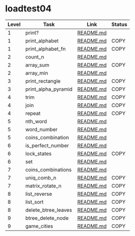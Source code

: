 # loadtest04

| Level | Task                | Link                                                      | Status |
| ----- | ------------------- | --------------------------------------------------------- | ------ |
| 1     | print?              | [README.md]()                                             |
| 1     | print_alphabet      | [README.md](../story02/print_alphabet/README.md)          | COPY   |
| 1     | print_alphabet_fn   | [README.md](../story02/print_alphabet_fn/README.md)       | COPY   |
| 2     | count_n             | [README.md](./count_n/README.md)                          |
| 2     | array_sum           | [README.md](./../story03/array_sum/README.md)             | COPY   |
| 2     | array_min           | [README.md](./array_min/README.md)                        |
| 3     | print_rectangle     | [README.md](./../story02/print_rectangle/README.md)       | COPY   |
| 3     | print_alpha_pyramid | [README.md](./../story02/print_alpha_pyramid/README.md)   | COPY   |
| 4     | trim                | [README.md](./../story05/trim/README.md)                  | COPY   |
| 4     | join                | [README.md](./../story05/join/README.md)                  | COPY   |
| 4     | repeat              | [README.md](./../story05/repeat/README.md)                | COPY   |
| 5     | nth_word            | [README.md](./nth_word/README.md)                         |
| 5     | word_number         | [README.md](./word_number/README.md)                      |
| 5     | coins_combination   | [README.md](./coins_combination/README.md)                |
| 6     | is_perfect_number   | [README.md](./is_perfect_number/README.md)                |
| 6     | lock_states         | [README.md](../story10/lock_states/README.md)             | COPY   |
| 6     | set                 | [README.md](./set/README.md)                              |
| 7     | coins_combinations  | [README.md](./coins_combinations/README.md)               |
| 7     | uniq_comb_n         | [README.md](./../story06/uniq_comb_n/README.md)           | COPY   |
| 7     | matrix_rotate_n     | [README.md](./../story04/slice_matrix_rotate_n/README.md) | COPY   |
| 8     | list_reverse        | [README.md](./../story11/list_reverse/README.md)          | COPY   |
| 8     | list_sort           | [README.md](./../story11/list_sort/README.md)             | COPY   |
| 8     | delete_btree_leaves | [README.md](./../story12/delete_btree_leaves/README.md)   | COPY   |
| 9     | btree_delete_node   | [README.md](./../story12/btree_delete_node/README.md)     | COPY   |
| 9     | game_cities         | [README.md](./../story07/game_cities/README.md)           | COPY   |
